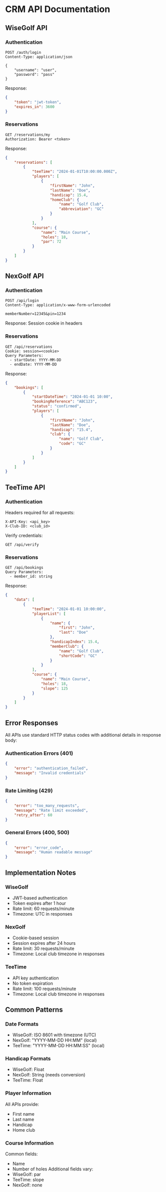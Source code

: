 # CRM API Documentation

## WiseGolf API

### Authentication
```http
POST /auth/login
Content-Type: application/json

{
    "username": "user",
    "password": "pass"
}
```

Response:
```json
{
    "token": "jwt-token",
    "expires_in": 3600
}
```

### Reservations
```http
GET /reservations/my
Authorization: Bearer <token>
```

Response:
```json
{
    "reservations": [
        {
            "teeTime": "2024-01-01T10:00:00.000Z",
            "players": [
                {
                    "firstName": "John",
                    "lastName": "Doe",
                    "handicap": 15.4,
                    "homeClub": {
                        "name": "Golf Club",
                        "abbreviation": "GC"
                    }
                }
            ],
            "course": {
                "name": "Main Course",
                "holes": 18,
                "par": 72
            }
        }
    ]
}
```

## NexGolf API

### Authentication
```http
POST /api/login
Content-Type: application/x-www-form-urlencoded

memberNumber=12345&pin=1234
```

Response: Session cookie in headers

### Reservations
```http
GET /api/reservations
Cookie: session=<cookie>
Query Parameters:
  - startDate: YYYY-MM-DD
  - endDate: YYYY-MM-DD
```

Response:
```json
{
    "bookings": [
        {
            "startDateTime": "2024-01-01 10:00",
            "bookingReference": "ABC123",
            "status": "confirmed",
            "players": [
                {
                    "firstName": "John",
                    "lastName": "Doe",
                    "handicap": "15.4",
                    "club": {
                        "name": "Golf Club",
                        "code": "GC"
                    }
                }
            ]
        }
    ]
}
```

## TeeTime API

### Authentication
Headers required for all requests:
```http
X-API-Key: <api_key>
X-Club-ID: <club_id>
```

Verify credentials:
```http
GET /api/verify
```

### Reservations
```http
GET /api/bookings
Query Parameters:
  - member_id: string
```

Response:
```json
{
    "data": [
        {
            "teeTime": "2024-01-01 10:00:00",
            "playerList": [
                {
                    "name": {
                        "first": "John",
                        "last": "Doe"
                    },
                    "handicapIndex": 15.4,
                    "memberClub": {
                        "name": "Golf Club",
                        "shortCode": "GC"
                    }
                }
            ],
            "course": {
                "name": "Main Course",
                "holes": 18,
                "slope": 125
            }
        }
    ]
}
```

## Error Responses

All APIs use standard HTTP status codes with additional details in response body:

### Authentication Errors (401)
```json
{
    "error": "authentication_failed",
    "message": "Invalid credentials"
}
```

### Rate Limiting (429)
```json
{
    "error": "too_many_requests",
    "message": "Rate limit exceeded",
    "retry_after": 60
}
```

### General Errors (400, 500)
```json
{
    "error": "error_code",
    "message": "Human readable message"
}
```

## Implementation Notes

### WiseGolf
- JWT-based authentication
- Token expires after 1 hour
- Rate limit: 60 requests/minute
- Timezone: UTC in responses

### NexGolf
- Cookie-based session
- Session expires after 24 hours
- Rate limit: 30 requests/minute
- Timezone: Local club timezone in responses

### TeeTime
- API key authentication
- No token expiration
- Rate limit: 100 requests/minute
- Timezone: Local club timezone in responses

## Common Patterns

### Date Formats
- WiseGolf: ISO 8601 with timezone (UTC)
- NexGolf: "YYYY-MM-DD HH:MM" (local)
- TeeTime: "YYYY-MM-DD HH:MM:SS" (local)

### Handicap Formats
- WiseGolf: Float
- NexGolf: String (needs conversion)
- TeeTime: Float

### Player Information
All APIs provide:
- First name
- Last name
- Handicap
- Home club

### Course Information
Common fields:
- Name
- Number of holes
Additional fields vary:
- WiseGolf: par
- TeeTime: slope
- NexGolf: none 